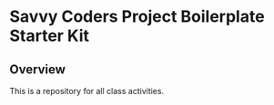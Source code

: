 # Savvy Coders Project Boilerplate Starter Kit

## Overview

This is a repository for all class activities.
